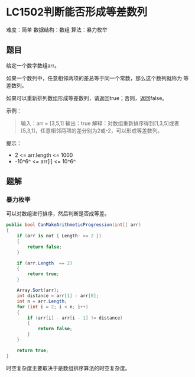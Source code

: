 # LC1502判断能否形成等差数列

难度：简单
数据结构：数组
算法：暴力枚举

## 题目

给定一个数字数组arr。

如果一个数列中，任意相邻两项的差总等于同一个常数，那么这个数列就称为 等差数列。

如果可以重新排列数组形成等差数列，请返回true；否则，返回false。

示例：

> 输入：arr = [3,5,1]
> 输出：true
> 解释：对数组重新排序得到[1,3,5]或者[5,3,1]，任意相邻两项的差分别为2或-2，可以形成等差数列。

提示：

- 2 <= arr.length <= 1000
- -10^6^ <= arr[i] <= 10^6^

## 题解

### 暴力枚举

可以对数组进行排序，然后判断是否成等差。

``` csharp
public bool CanMakeArithmeticProgression(int[] arr)
{
    if (arr is not { Length: >= 2 })
    {
        return false;
    }

    if (arr.Length  == 2)
    {
        return true;
    }

    Array.Sort(arr);
    int distance = arr[1] - arr[0];
    int n = arr.Length;
    for (int i = 2; i < n; i++)
    {
        if (arr[i] - arr[i - 1] != distance)
        {
            return false;
        }
    }

    return true;
}
```

时空复杂度主要取决于是数组排序算法的时空复杂度。